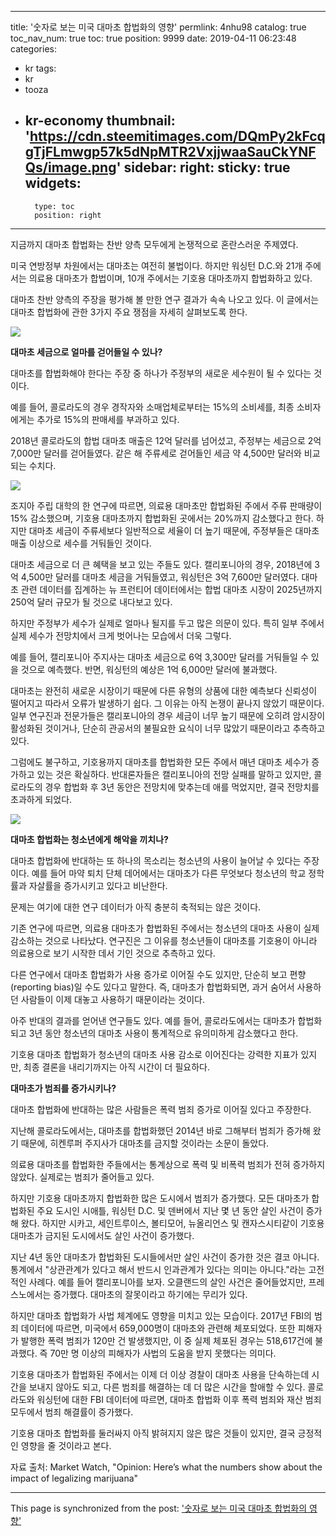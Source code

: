 
---
title: '숫자로 보는 미국 대마초 합법화의 영향'
permlink: 4nhu98
catalog: true
toc_nav_num: true
toc: true
position: 9999
date: 2019-04-11 06:23:48
categories:
- kr
tags:
- kr
- tooza
- kr-economy
thumbnail: 'https://cdn.steemitimages.com/DQmPy2kFcqgTjFLmwgp57k5dNpMTR2VxjjwaaSauCkYNFQs/image.png'
sidebar:
    right:
        sticky: true
widgets:
    -
        type: toc
        position: right
---


지금까지 대마초 합법화는 찬반 양측 모두에게 논쟁적으로 혼란스러운 주제였다.

 

미국 연방정부 차원에서는 대마초는 여전히 불법이다. 하지만 워싱턴 D.C.와 21개 주에서는 의료용 대마초가 합법이며, 10개 주에서는 기호용 대마초까지 합법화하고 있다. 

 

대마초 찬반 양측의 주장을 평가해 볼 만한 연구 결과가 속속 나오고 있다. 이 글에서는 대마초 합법화에 관한 3가지 주요 쟁점을 자세히 살펴보도록 한다. 

![](https://cdn.steemitimages.com/DQmPy2kFcqgTjFLmwgp57k5dNpMTR2VxjjwaaSauCkYNFQs/image.png)
 

**대마초 세금으로 얼마를 걷어들일 수 있나?**

 

대마초를 합법화해야 한다는 주장 중 하나가 주정부의 새로운 세수원이 될 수 있다는 것이다. 

 

예를 들어, 콜로라도의 경우 경작자와 소매업체로부터는 15%의 소비세를, 최종 소비자에게는 추가로 15%의 판매세를 부과하고 있다. 

 

2018년 콜로라도의 합법 대마초 매출은 12억 달러를 넘어섰고, 주정부는 세금으로 2억 7,000만 달러를 걷어들였다. 같은 해 주류세로 걷어들인 세금 약 4,500만 달러와 비교되는 수치다. 

![](https://cdn.steemitimages.com/DQmZyQsfuvXQk3zmgHX24qSraAKZxvTbSaWBWcSP8c316ps/image.png)
 

조지아 주립 대학의 한 연구에 따르면, 의료용 대마초만 합법화된 주에서 주류 판매량이 15% 감소했으며, 기호용 대마초까지 합법화된 곳에서는 20%까지 감소했다고 한다. 하지만 대마초 세금이 주류세보다 일반적으로 세율이 더 높기 때문에, 주정부들은 대마초 매출 이상으로 세수를 거둬들인 것이다. 

 

대마초 세금으로 더 큰 혜택을 보고 있는 주들도 있다. 캘리포니아의 경우, 2018년에 3억 4,500만 달러를 대마초 세금을 거둬들였고, 워싱턴은 3억 7,600만 달러였다. 대마초 관련 데이터를 집계하는 뉴 프런티어 데이터에서는 합법 대마초 시장이 2025년까지 250억 달러 규모가 될 것으로 내다보고 있다. 

 

하지만 주정부가 세수가 실제로 얼마나 될지를 두고 많은 의문이 있다. 특히 일부 주에서 실제 세수가 전망치에서 크게 벗어나는 모습에서 더욱 그렇다. 

 

예를 들어, 캘리포니아 주지사는 대마초 세금으로 6억 3,300만 달러를 거둬들일 수 있을 것으로 예측했다. 반면, 워싱턴의 예상은 1억 6,000만 달러에 불과했다. 

 

대마초는 완전히 새로운 시장이기 때문에 다른 유형의 상품에 대한 예측보다 신뢰성이 떨어지고 따라서 오류가 발생하기 쉽다. 그 이유는 아직 논쟁이 끝나지 않았기 때문이다. 일부 연구진과 전문가들은 캘리포니아의 경우 세금이 너무 높기 때문에 오히려 암시장이 활성화된 것이거나, 단순히 관공서의 불필요한 요식이 너무 많았기 때문이라고 추측하고 있다.

 

그럼에도 불구하고, 기호용까지 대마초를 합법화한 모든 주에서 매년 대마초 세수가 증가하고 있는 것은 확실하다. 반대론자들은 캘리포니아의 전망 실패를 말하고 있지만, 콜로라도의 경우 합법화 후 3년 동안은 전망치에 맞추는데 애를 먹었지만, 결국 전망치를 초과하게 되었다. 

![](https://cdn.steemitimages.com/DQmUgdQWHY9psXnpJqS1dpVnVu4aUokzPsz1WyrGLDeKtC5/image.png)
 

**대마초 합법화는 청소년에게 해악을 끼치나?**

 

대마초 합법화에 반대하는 또 하나의 목소리는 청소년의 사용이 늘어날 수 있다는 주장이다. 예를 들어 마약 퇴치 단체 데어에서는 대마초가 다른 무엇보다 청소년의 학교 정학률과 자살률을 증가시키고 있다고 비난한다. 

 

문제는 여기에 대한 연구 데이터가 아직 충분히 축적되는 않은 것이다. 

 

기존 연구에 따르면, 의료용 대마초가 합법화된 주에서는 청소년의 대마초 사용이 실제 감소하는 것으로 나타났다. 연구진은 그 이유를 청소년들이 대마초를 기호용이 아니라 의료용으로 보기 시작한 데서 기인 것으로 추측하고 있다.

 

다른 연구에서 대마초 합법화가 사용 증가로 이어질 수도 있지만, 단순히 보고 편향(reporting bias)일 수도 있다고 말한다. 즉, 대마초가 합법화되면, 과거 숨어서 사용하던 사람들이 이제 대놓고 사용하기 때문이라는 것이다. 

 

아주 반대의 결과를 얻어낸 연구들도 있다. 예를 들어, 콜로라도에서는 대마초가 합법화되고 3년 동안 청소년의 대마초 사용이 통계적으로 유의미하게 감소했다고 한다. 

 

기호용 대마초 합법화가 청소년의 대마초 사용 감소로 이어진다는 강력한 지표가 있지만, 최종 결론을 내리기까지는 아직 시간이 더 필요하다. 

 

**대마초가 범죄를 증가시키나?**

 

대마초 합법화에 반대하는 많은 사람들은 폭력 범죄 증가로 이어질 있다고 주장한다.

 

지난해 콜로라도에서는, 대마초를 합법화했던 2014년 바로 그해부터 범죄가 증가해 왔기 때문에, 히켄루퍼 주지사가 대마초를 금지할 것이라는 소문이 돌았다. 

 

의료용 대마초를 합법화한 주들에서는 통계상으로 폭력 및 비폭력 범죄가 전혀 증가하지 않았다. 실제로는 범죄가 줄어들고 있다.

 

하지만 기호용 대마초까지 합법화한 많은 도시에서 범죄가 증가했다. 모든 대마초가 합법화된 주요 도시인 시애틀, 워싱턴 D.C. 및 덴버에서 지난 몇 년 동안 살인 사건이 증가해 왔다. 하지만 시카고, 세인트루이스, 볼티모어, 뉴올리언스 및 캔자스시티같이 기호용 대마초가 금지된 도시에서도 살인 사건이 증가했다. 

 

지난 4년 동안 대마초가 합법화된 도시들에서만 살인 사건이 증가한 것은 결코 아니다. 통계에서 "상관관계가 있다고 해서 반드시 인과관계가 있다는 의미는 아니다."라는 고전적인 사례다. 예를 들어 캘리포니아를 보자. 오클랜드의 살인 사건은 줄어들었지만, 프레스노에서는 증가했다. 대마초의 잘못이라고 하기에는 무리가 있다. 

 

하지만 대마초 합법화가 사법 체계에도 영향을 미치고 있는 모습이다. 2017년 FBI의 범죄 데이터에 따르면, 미국에서 659,000명이 대마초와 관련해 체포되었다. 또한 피해자가 발행한 폭력 범죄가 120만 건 발생했지만, 이 중 실제 체포된 경우는 518,617건에 불과했다. 즉 70만 명 이상의 피해자가 사법의 도움을 받지 못했다는 의미다. 

 

기호용 대마초가 합법화된 주에서는 이제 더 이상 경찰이 대마초 사용을 단속하는데 시간을 보내지 않아도 되고, 다른 범죄를 해결하는 데 더 많은 시간을 할애할 수 있다. 콜로라도와 워싱턴에 대한 FBI 데이터에 따르면, 대마초 합법화 이후 폭력 범죄와 재산 범죄 모두에서 범죄 해결률이 증가했다. 

 

기호용 대마초 합법화를 둘러싸지 아직 밝혀지지 않은 많은 것들이 있지만, 결국 긍정적인 영향을 줄 것이라고 본다. 

 

자료 출처: Market Watch, "Opinion: Here’s what the numbers show about the impact of legalizing marijuana"

- - -

This page is synchronized from the post: ['숫자로 보는 미국 대마초 합법화의 영향'](https://steemit.com/@pius.pius/4nhu98)
